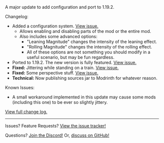 A major update to add configuration and port to 1.19.2.

Changelog:
- Added a configuration system.  [View issue.](https://github.com/der-fruhling-entertainment/create-train-perspective/issues/36)
  - Allows enabling and disabling parts of the mod or the entire mod.
  - Also includes some advanced options:
    - "Leaning Magnitude" changes the intensity of the leaning effect.
    - "Rolling Magnitude" changes the intensity of the rolling effect.
    - All of these options are not something you should modify in a useful scenario, but may be fun regardless.
- Ported to 1.19.2. The new version is fully featured. [View issue.](https://github.com/der-fruhling-entertainment/create-train-perspective/issues/48)
- **Fixed:** Jittering while standing on a train. [View issue.](https://github.com/der-fruhling-entertainment/create-train-perspective/issues/47)
- **Fixed:** Some perspective stuff. [View issue.](https://github.com/der-fruhling-entertainment/create-train-perspective/issues/53)
- **Technical:** Now publishing sources jar to Modrinth for whatever reason.

Known Issues:
- A small workaround implemented in this update may cause some mods (including this one) to be ever so slightly jittery.

[View full change log.](https://github.com/der-fruhling/create-train-perspective/compare/v0.3.1...v0.4.0)

---

Issues?
Feature Requests?
[View the issue tracker!](https://github.com/der-fruhling-entertainment/create-train-perspective/issues)

Questions?
[Join the Discord!](https://discord.gg/AyM66DhPKr)
Or,
[discuss on GitHub!](https://github.com/der-fruhling-entertainment/create-train-perspective/discussions)
